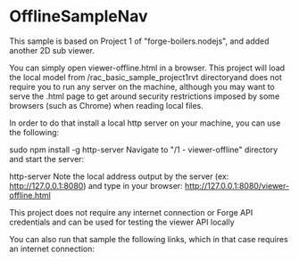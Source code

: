 # OfflineSampleNav
This sample is based on Project 1 of "forge-boilers.nodejs", and added another 2D sub viewer.

You can simply open viewer-offline.html in a browser. This project will load the local model from /rac_basic_sample_project1rvt directoryand does not require you to run any server on the machine, although you may want to serve the .html page to get around security restrictions imposed by some browsers (such as Chrome) when reading local files.

In order to do that install a local http server on your machine, you can use the following:

sudo npm install -g http-server
Navigate to "/1 - viewer-offline" directory and start the server:

http-server
Note the local address output by the server (ex: http://127.0.0.1:8080) and type in your browser: http://127.0.0.1:8080/viewer-offline.html

This project does not require any internet connection or Forge API credentials and can be used for testing the viewer API locally

You can also run that sample the following links, which in that case requires an internet connection:
